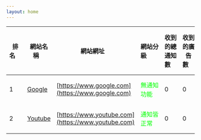 ```yaml
---
layout: home
---
```


| 排名&emsp; | 網站名稱&emsp; | 網站網址&emsp; | 網站分級&emsp;&emsp; | 收到的總通知數&emsp; | 收到的廣告數&emsp; | 收到的詐騙通知數&emsp; | 詳細報告&emsp; |
| ------ | ------ | ------ | --------- | ------ | ------ | ------ | ------ |
| 1 | [Google](https://www.google.com) | [https://www.google.com](https://www.google.com) | <font color="#00FF00">無通知功能</font> | 0 | 0 | 0 | [查看詳細報告]() |
| 2 | [Youtube](https://www.youtube.com) | [https://www.youtube.com](https://www.youtube.com) | <font color="#00FF00">通知皆正常</font> | 0 | 0 | 0 | [查看詳細報告]() |
